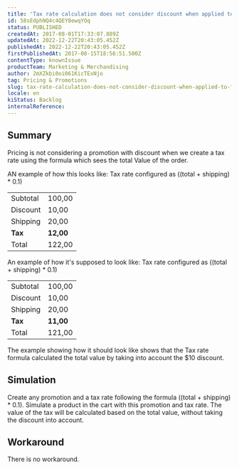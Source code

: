 ```yaml
---
title: 'Tax rate calculation does not consider discount when applied to formula'
id: 58sEdphNQ4c4QEY8ewqYOq
status: PUBLISHED
createdAt: 2017-08-01T17:33:07.889Z
updatedAt: 2022-12-22T20:43:05.452Z
publishedAt: 2022-12-22T20:43:05.452Z
firstPublishedAt: 2017-08-15T18:56:51.500Z
contentType: knownIssue
productTeam: Marketing & Merchandising
author: 2mXZkbi0oi061KicTExNjo
tag: Pricing & Promotions
slug: tax-rate-calculation-does-not-consider-discount-when-applied-to-formula
locale: en
kiStatus: Backlog
internalReference: 
---
```


## Summary

Pricing is not considering a promotion with discount when we create a tax rate using the formula which sees the total Value of the order.

AN example of how this looks like:
Tax rate configured as ((total + shipping) * 0.1)

|||
|-|-|
|Subtotal|100,00|
|Discount|10,00|
|Shipping|20,00|
|__Tax__|__12,00__|
|Total|122,00|

An example of how it's supposed to look like:
Tax rate configured as ((total + shipping) * 0.1)

|||
|-|-|
|Subtotal|100,00|
|Discount|10,00|
|Shipping|20,00|
|__Tax__|__11,00__|
|Total|121,00|

The example showing how it should look like shows that the Tax rate formula calculated the total value by taking into account the $10 discount.

## Simulation

Create any promotion and a tax rate following the formula ((total + shipping) * 0.1).
Simulate a product in the cart with this promotion and tax rate.
The value of the tax will be calculated based on the total value, without taking the discount into account.

## Workaround

There is no workaround.

